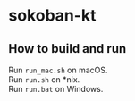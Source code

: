 # sokoban-kt

## How to build and run
Run `run_mac.sh` on macOS.  
Run `run.sh` on \*nix.  
Run `run.bat` on Windows.  
